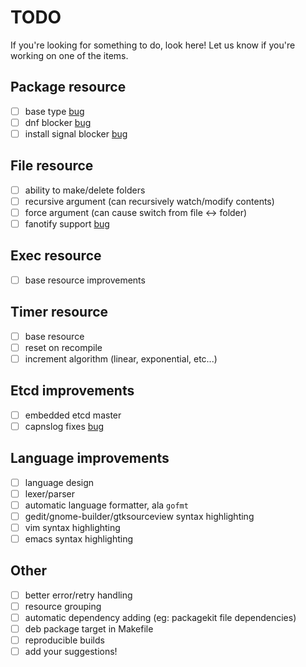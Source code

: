 # TODO
If you're looking for something to do, look here!
Let us know if you're working on one of the items.

## Package resource
- [ ] base type [bug](https://github.com/purpleidea/mgmt/issues/11)
- [ ] dnf blocker [bug](https://github.com/hughsie/PackageKit/issues/110)
- [ ] install signal blocker [bug](https://github.com/hughsie/PackageKit/issues/109)

## File resource
- [ ] ability to make/delete folders
- [ ] recursive argument (can recursively watch/modify contents)
- [ ] force argument (can cause switch from file <-> folder)
- [ ] fanotify support [bug](https://github.com/go-fsnotify/fsnotify/issues/114)

## Exec resource
- [ ] base resource improvements

## Timer resource
- [ ] base resource
- [ ] reset on recompile
- [ ] increment algorithm (linear, exponential, etc...)

## Etcd improvements
- [ ] embedded etcd master
- [ ] capnslog fixes [bug](https://github.com/coreos/etcd/issues/4115)

## Language improvements
- [ ] language design
- [ ] lexer/parser
- [ ] automatic language formatter, ala `gofmt`
- [ ] gedit/gnome-builder/gtksourceview syntax highlighting
- [ ] vim syntax highlighting
- [ ] emacs syntax highlighting

## Other
- [ ] better error/retry handling
- [ ] resource grouping
- [ ] automatic dependency adding (eg: packagekit file dependencies)
- [ ] deb package target in Makefile
- [ ] reproducible builds
- [ ] add your suggestions!

